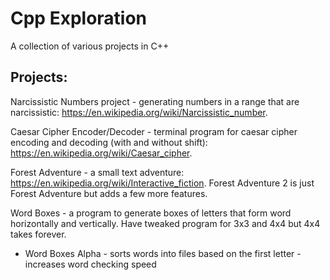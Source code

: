 # Cpp Exploration
A collection of various projects in C++ 

## Projects: 
Narcissistic Numbers project - generating numbers in a range that are narcissistic: https://en.wikipedia.org/wiki/Narcissistic_number.

Caesar Cipher Encoder/Decoder - terminal program for caesar cipher encoding and decoding (with and without shift): https://en.wikipedia.org/wiki/Caesar_cipher.

Forest Adventure - a small text adventure: https://en.wikipedia.org/wiki/Interactive_fiction. Forest Adventure 2 is just Forest Adventure but adds a few more features.

Word Boxes - a program to generate boxes of letters that form word horizontally and vertically. Have tweaked program for 3x3 and 4x4 but 4x4 takes forever. 
* Word Boxes Alpha - sorts words into files based on the first letter - increases word checking speed 
